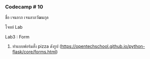 ### Codecamp # 10

ชื่อ เจนลาภ เจนลาภวัฒนกุล

โจทย์ Lab

Lab3 : Form

1. ทำแบบฟอร์มสั่ง pizza ดังรูป  (https://opentechschool.github.io/python-flask/core/forms.html)
